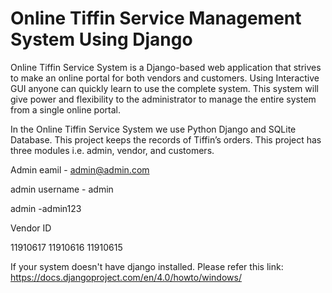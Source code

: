 # Online Tiffin Service Management System Using Django

Online Tiffin Service System is a Django-based web application that strives to make an online portal for both vendors and customers. Using Interactive GUI anyone can quickly learn to use the complete system. This system will give power and flexibility to the administrator to manage the entire system from a single online portal.

In the Online Tiffin Service System we use Python Django and SQLite Database. This project keeps the records of Tiffin’s orders. This project has three modules i.e. admin, vendor, and customers.

Admin eamil - admin@admin.com

admin username - admin

admin -admin123

Vendor ID

11910617
11910616
11910615


If your system doesn't have django installed. Please refer this link: https://docs.djangoproject.com/en/4.0/howto/windows/





